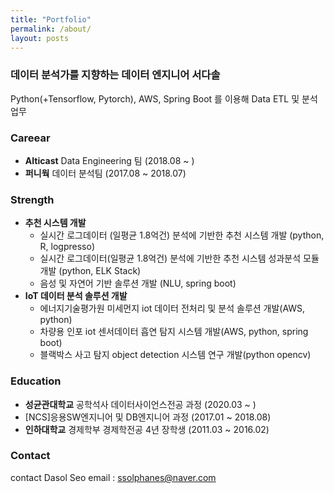 ```yaml
---
title: "Portfolio"
permalink: /about/
layout: posts
---
```


### 데이터 분석가를 지향하는 데이터 엔지니어 서다솔
Python(+Tensorflow, Pytorch), AWS, Spring Boot 를 이용해 Data ETL 및 분석 업무

### Careear

- **Alticast** Data Engineering 팀 (2018.08 ~ )
- **퍼니웍** 데이터 분석팀 (2017.08 ~ 2018.07) 

### Strength
- **추천 시스템 개발** 
  - 실시간 로그데이터 (일평균 1.8억건) 분석에 기반한 추천 시스템 개발 (python, R, logpresso)
  - 실시간 로그데이터(일평균 1.8억건)  분석에 기반한 추천 시스템 성과분석 모듈 개발 (python, ELK Stack)
  - 음성 및 자연어 기반 솔루션 개발 (NLU, spring boot)
- **IoT 데이터 분석 솔루션 개발**
  - 에너지기술평가원 미세먼지 iot 데이터 전처리 및 분석 솔루션 개발(AWS, python)
  - 차량용 인포 iot 센서데이터 흡연 탐지 시스템 개발(AWS, python, spring boot)
  - 블랙박스 사고 탐지 object detection 시스템 연구 개발(python opencv)

### Education

- **성균관대학교** 공학석사 데이터사이언스전공 과정 (2020.03 ~ )
- [NCS]응용SW엔지니어 및 DB엔지니어 과정 (2017.01 ~ 2018.08)
- **인하대학교** 경제학부 경제학전공 4년 장학생 (2011.03 ~ 2016.02)


### Contact
contact Dasol Seo email : ssolphanes@naver.com